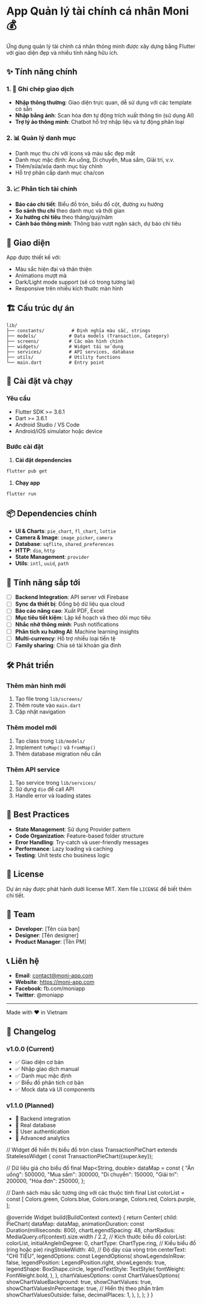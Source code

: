 # App Quản lý tài chính cá nhân Moni 💰

Ứng dụng quản lý tài chính cá nhân thông minh được xây dựng bằng Flutter với giao diện đẹp và nhiều tính năng hữu ích.

## ✨ Tính năng chính

### 1. 📝 Ghi chép giao dịch
- **Nhập thông thường**: Giao diện trực quan, dễ sử dụng với các template có sẵn
- **Nhập bằng ảnh**: Scan hóa đơn tự động trích xuất thông tin (sử dụng AI)
- **Trợ lý ảo thông minh**: Chatbot hỗ trợ nhập liệu và tự động phân loại

### 2. 📊 Quản lý danh mục
- Danh mục thu chi với icons và màu sắc đẹp mắt
- Danh mục mặc định: Ăn uống, Di chuyển, Mua sắm, Giải trí, v.v.
- Thêm/sửa/xóa danh mục tùy chỉnh
- Hỗ trợ phân cấp danh mục cha/con

### 3. 📈 Phân tích tài chính
- **Báo cáo chi tiết**: Biểu đồ tròn, biểu đồ cột, đường xu hướng
- **So sánh thu chi** theo danh mục và thời gian
- **Xu hướng chi tiêu** theo tháng/quý/năm
- **Cảnh báo thông minh**: Thông báo vượt ngân sách, dự báo chi tiêu

## 🎨 Giao diện

App được thiết kế với:
- Màu sắc hiện đại và thân thiện
- Animations mượt mà
- Dark/Light mode support (sẽ có trong tương lai)
- Responsive trên nhiều kích thước màn hình

## 🏗️ Cấu trúc dự án

```
lib/
├── constants/          # Định nghĩa màu sắc, strings
├── models/            # Data models (Transaction, Category)
├── screens/           # Các màn hình chính
├── widgets/           # Widget tái sử dụng
├── services/          # API services, database
├── utils/             # Utility functions
└── main.dart          # Entry point
```

## 🚀 Cài đặt và chạy

### Yêu cầu
- Flutter SDK >= 3.6.1
- Dart >= 3.6.1
- Android Studio / VS Code
- Android/iOS simulator hoặc device

### Bước cài đặt

1. **Cài đặt dependencies**
```bash
flutter pub get
```

1. **Chạy app**
```bash
flutter run
```

## 📦 Dependencies chính

- **UI & Charts**: `pie_chart`, `fl_chart`, `lottie`
- **Camera & Image**: `image_picker`, `camera`
- **Database**: `sqflite`, `shared_preferences`
- **HTTP**: `dio`, `http`
- **State Management**: `provider`
- **Utils**: `intl`, `uuid`, `path`

## 🔮 Tính năng sắp tới

- [ ] **Backend Integration**: API server với Firebase
- [ ] **Sync đa thiết bị**: Đồng bộ dữ liệu qua cloud
- [ ] **Báo cáo nâng cao**: Xuất PDF, Excel
- [ ] **Mục tiêu tiết kiệm**: Lập kế hoạch và theo dõi mục tiêu
- [ ] **Nhắc nhở thông minh**: Push notifications
- [ ] **Phân tích xu hướng AI**: Machine learning insights
- [ ] **Multi-currency**: Hỗ trợ nhiều loại tiền tệ
- [ ] **Family sharing**: Chia sẻ tài khoản gia đình

## 🛠️ Phát triển

### Thêm màn hình mới
1. Tạo file trong `lib/screens/`
2. Thêm route vào `main.dart`
3. Cập nhật navigation

### Thêm model mới
1. Tạo class trong `lib/models/`
2. Implement `toMap()` và `fromMap()`
3. Thêm database migration nếu cần

### Thêm API service
1. Tạo service trong `lib/services/`
2. Sử dụng `dio` để call API
3. Handle error và loading states

## 🎯 Best Practices

- **State Management**: Sử dụng Provider pattern
- **Code Organization**: Feature-based folder structure
- **Error Handling**: Try-catch và user-friendly messages
- **Performance**: Lazy loading và caching
- **Testing**: Unit tests cho business logic

## 📄 License

Dự án này được phát hành dưới license MIT. Xem file `LICENSE` để biết thêm chi tiết.

## 👥 Team

- **Developer**: [Tên của bạn]
- **Designer**: [Tên designer]
- **Product Manager**: [Tên PM]

## 📞 Liên hệ

- **Email**: contact@moni-app.com
- **Website**: https://moni-app.com
- **Facebook**: fb.com/moniapp
- **Twitter**: @moniapp

---

Made with ❤️ in Vietnam

## 📝 Changelog

### v1.0.0 (Current)
- ✅ Giao diện cơ bản
- ✅ Nhập giao dịch manual
- ✅ Danh mục mặc định
- ✅ Biểu đồ phân tích cơ bản
- ✅ Mock data và UI components

### v1.1.0 (Planned)
- 🔄 Backend integration
- 🔄 Real database
- 🔄 User authentication
- 🔄 Advanced analytics

// Widget để hiển thị biểu đồ tròn
class TransactionPieChart extends StatelessWidget {
  const TransactionPieChart({super.key});

  // Dữ liệu giả cho biểu đồ
  final Map<String, double> dataMap = const {
    "Ăn uống": 500000,
    "Mua sắm": 300000,
    "Di chuyển": 150000,
    "Giải trí": 200000,
    "Hóa đơn": 250000,
  };

  // Danh sách màu sắc tương ứng với các thuộc tính
  final List<Color> colorList = const [
    Colors.green,
    Colors.blue,
    Colors.orange,
    Colors.red,
    Colors.purple,
  ];

  @override
  Widget build(BuildContext context) {
    return Center(
      child: PieChart(
        dataMap: dataMap,
        animationDuration: const Duration(milliseconds: 800),
        chartLegendSpacing: 48,
        chartRadius:
            MediaQuery.of(context).size.width / 2.2, // Kích thước biểu đồ
        colorList: colorList,
        initialAngleInDegree: 0,
        chartType: ChartType.ring, // Kiểu biểu đồ (ring hoặc pie)
        ringStrokeWidth: 40, // Độ dày của vòng tròn
        centerText: "CHI TIÊU",
        legendOptions: const LegendOptions(
          showLegendsInRow: false,
          legendPosition: LegendPosition.right,
          showLegends: true,
          legendShape: BoxShape.circle,
          legendTextStyle: TextStyle(
            fontWeight: FontWeight.bold,
          ),
        ),
        chartValuesOptions: const ChartValuesOptions(
          showChartValueBackground: true,
          showChartValues: true,
          showChartValuesInPercentage: true, // Hiển thị theo phần trăm
          showChartValuesOutside: false,
          decimalPlaces: 1,
        ),
      ),
    );
  }
}
